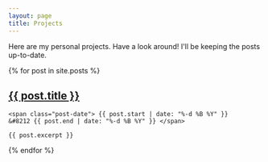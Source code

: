 ```yaml
---
layout: page
title: Projects
---
```


<p class="message">
  Here are my personal projects. Have a look around! I'll be keeping the posts up-to-date.
</p>

<div class="post">
{% for post in site.posts %}
    <h2 class="post-title"><a href="{{ post.url }}">{{ post.title }}</a></h2>

    <span class="post-date"> {{ post.start | date: "%-d %B %Y" }}
    &#8212 {{ post.end | date: "%-d %B %Y" }} </span>

    {{ post.excerpt }}
{% endfor %}
</div>
